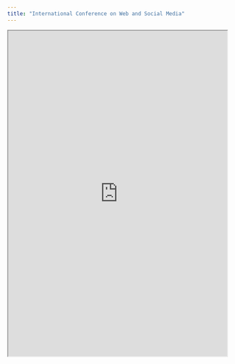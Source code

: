 ```yaml
---
title: "International Conference on Web and Social Media"
---
```



<iframe height="750" width="100%" src="https://ewelton.github.io/ktest/wiki.html#International%20Conference%20on%20Web%20and%20Social%20Media"></iframe>
